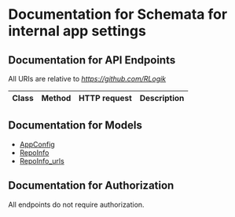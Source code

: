 # Documentation for Schemata for internal app settings

<a name="documentation-for-api-endpoints"></a>
## Documentation for API Endpoints

All URIs are relative to *https://github.com/RLogik*

| Class | Method | HTTP request | Description |
|------------ | ------------- | ------------- | -------------|


<a name="documentation-for-models"></a>
## Documentation for Models

 - [AppConfig](./Models/AppConfig.md)
 - [RepoInfo](./Models/RepoInfo.md)
 - [RepoInfo_urls](./Models/RepoInfo_urls.md)


<a name="documentation-for-authorization"></a>
## Documentation for Authorization

All endpoints do not require authorization.
